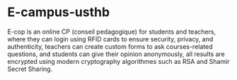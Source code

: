 # E-campus-usthb

E-cop is an online CP (conseil pedagogique) for students and teachers, where
they can login using RFID cards to ensure security, privacy, and authenticity,
teachers can create custom forms to ask courses-related questions, and
students can give their opinion anonymously, all results are encrypted using
modern cryptography algorithmes such as RSA and Shamir Secret Sharing.
